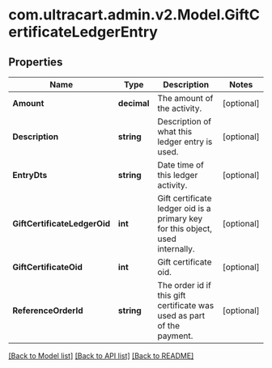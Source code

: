 
# com.ultracart.admin.v2.Model.GiftCertificateLedgerEntry

## Properties

Name | Type | Description | Notes
------------ | ------------- | ------------- | -------------
**Amount** | **decimal** | The amount of the activity. | [optional] 
**Description** | **string** | Description of what this ledger entry is used. | [optional] 
**EntryDts** | **string** | Date time of this ledger activity. | [optional] 
**GiftCertificateLedgerOid** | **int** | Gift certificate ledger oid is a primary key for this object, used internally. | [optional] 
**GiftCertificateOid** | **int** | Gift certificate oid. | [optional] 
**ReferenceOrderId** | **string** | The order id if this gift certificate was used as part of the payment. | [optional] 

[[Back to Model list]](../README.md#documentation-for-models)
[[Back to API list]](../README.md#documentation-for-api-endpoints)
[[Back to README]](../README.md)


